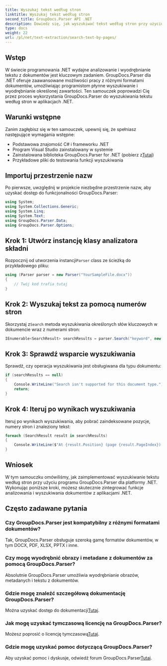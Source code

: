 ```yaml
---
title: Wyszukaj tekst według stron
linktitle: Wyszukaj tekst według stron
second_title: GroupDocs.Parser API .NET
description: Dowiedz się, jak wyszukiwać tekst według stron przy użyciu GroupDocs.Parser dla .NET. Wydajnie wyodrębniaj określoną treść z dokumentów w aplikacjach .NET.
type: docs
weight: 22
url: /pl/net/text-extraction/search-text-by-pages/
---
```

## Wstęp
W świecie programowania .NET wydajne analizowanie i wyodrębnianie tekstu z dokumentów jest kluczowym zadaniem. GroupDocs.Parser dla .NET oferuje zaawansowane możliwości pracy z różnymi formatami dokumentów, umożliwiając programistom płynne wyszukiwanie i wyodrębnianie określonej zawartości. Ten samouczek poprowadzi Cię przez proces wykorzystania GroupDocs.Parser do wyszukiwania tekstu według stron w aplikacjach .NET.
## Warunki wstępne
Zanim zagłębisz się w ten samouczek, upewnij się, że spełniasz następujące wymagania wstępne:
- Podstawowa znajomość C# i frameworku .NET
- Program Visual Studio zainstalowany w systemie
-  Zainstalowana biblioteka GroupDocs.Parser for .NET (pobierz z[Tutaj](https://releases.groupdocs.com/parser/net/))
- Przykładowe pliki do testowania funkcji wyszukiwania
## Importuj przestrzenie nazw
Po pierwsze, uwzględnij w projekcie niezbędne przestrzenie nazw, aby uzyskać dostęp do funkcjonalności GroupDocs.Parser:
```csharp
using System;
using System.Collections.Generic;
using System.Linq;
using System.Text;
using GroupDocs.Parser.Data;
using GroupDocs.Parser.Options;
```
## Krok 1: Utwórz instancję klasy analizatora składni
 Rozpocznij od utworzenia instancji`Parser` class ze ścieżką do przykładowego pliku:
```csharp
using (Parser parser = new Parser("YourSampleFile.docx"))
{
    // Twój kod trafia tutaj
}
```
## Krok 2: Wyszukaj tekst za pomocą numerów stron
 Skorzystaj z`Search` metoda wyszukiwania określonych słów kluczowych w dokumencie wraz z numerami stron:
```csharp
IEnumerable<SearchResult> searchResults = parser.Search("keyword", new SearchOptions(false, false, false, true));
```
## Krok 3: Sprawdź wsparcie wyszukiwania
Sprawdź, czy operacja wyszukiwania jest obsługiwana dla typu dokumentu:
```csharp
if (searchResults == null)
{
    Console.WriteLine("Search isn't supported for this document type.");
    return;
}
```
## Krok 4: Iteruj po wynikach wyszukiwania
Iteruj po wynikach wyszukiwania, aby pobrać zaindeksowane pozycje, numery stron i znaleziony tekst:
```csharp
foreach (SearchResult result in searchResults)
{
    Console.WriteLine($"At {result.Position} (page {result.PageIndex}): {result.Text}");
}
```
## Wniosek
W tym samouczku omówiliśmy, jak zaimplementować wyszukiwanie tekstu według stron przy użyciu programu GroupDocs.Parser dla platformy .NET. Wykonując poniższe kroki, możesz skutecznie zintegrować funkcje analizowania i wyszukiwania dokumentów z aplikacjami .NET.

## Często zadawane pytania
### Czy GroupDocs.Parser jest kompatybilny z różnymi formatami dokumentów?
Tak, GroupDocs.Parser obsługuje szeroką gamę formatów dokumentów, w tym DOCX, PDF, XLSX, PPTX i inne.
### Czy mogę wyodrębnić obrazy i metadane z dokumentów za pomocą GroupDocs.Parser?
Absolutnie GroupDocs.Parser umożliwia wyodrębnianie obrazów, metadanych i tekstu z dokumentów.
### Gdzie mogę znaleźć szczegółową dokumentację GroupDocs.Parser?
 Można uzyskać dostęp do dokumentacji[Tutaj](https://reference.groupdocs.com/parser/net/).
### Jak mogę uzyskać tymczasową licencję na GroupDocs.Parser?
 Możesz poprosić o licencję tymczasową[Tutaj](https://purchase.groupdocs.com/temporary-license/).
### Gdzie mogę uzyskać pomoc dotyczącą GroupDocs.Parser?
 Aby uzyskać pomoc i dyskusje, odwiedź forum GroupDocs.Parser[Tutaj](https://forum.groupdocs.com/c/parser/17).